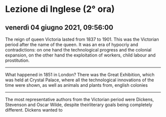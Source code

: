 
# Lezione di Inglese (2° ora)

## venerdì 04 giugno 2021, 09:56:00

The reign of queen Victoria lasted from 1837 to 1901.
This was the Victorian period after the name of the queen.
It was an era of hypocriy and  contradictions: on one hand the technological progress and the colonial expansion, on the other hand the exploitation of workers, child labour and prostitution.

---

What happened in 1851 in London? There was the Great Exhibition, which was held at Crystal Palace, where all the technological innovations of the time were shown, as well as animals and plants from, english colonies


---

The most representative authors from the Victorian period were Dickens, Stevenson and Oscar Wilde, despite theirliterary goals being completely different.
Dickens wanted to 
<!--stackedit_data:
eyJoaXN0b3J5IjpbLTQ1NzE5MjQzMSwtNDU2MTYzNzQ4LC04Nj
g0OTM5Ml19
-->